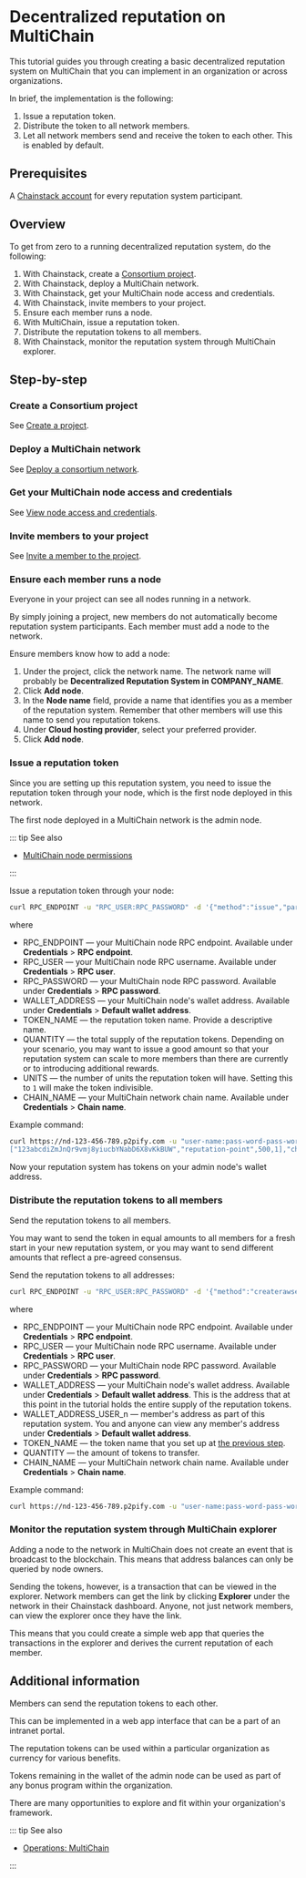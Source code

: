 # Decentralized reputation on MultiChain

This tutorial guides you through creating a basic decentralized reputation system on MultiChain that you can implement in an organization or across organizations.

In brief, the implementation is the following:

1. Issue a reputation token.
1. Distribute the token to all network members.
1. Let all network members send and receive the token to each other. This is enabled by default.

## Prerequisites

A [Chainstack account](https://console.chainstack.com/) for every reputation system participant.

## Overview

To get from zero to a running decentralized reputation system, do the following:

1. With Chainstack, create a [Consortium project](/glossary/consortium-project).
1. With Chainstack, deploy a MultiChain network.
1. With Chainstack, get your MultiChain node access and credentials.
1. With Chainstack, invite members to your project.
1. Ensure each member runs a node.
1. With MultiChain, issue a reputation token.
1. Distribute the reputation tokens to all members.
1. With Chainstack, monitor the reputation system through MultiChain explorer.

## Step-by-step

### Create a Consortium project

See [Create a project](/platform/create-a-project).

### Deploy a MultiChain network

See [Deploy a consortium network](/platform/deploy-a-consortium-network).

### Get your MultiChain node access and credentials

See [View node access and credentials](/platform/view-node-access-and-credentials).

### Invite members to your project

See [Invite a member to the project](/platform/invite-a-member-to-the-project).

### Ensure each member runs a node

Everyone in your project can see all nodes running in a network.

By simply joining a project, new members do not automatically become reputation system participants. Each member must add a node to the network.

Ensure members know how to add a node:

1. Under the project, click the network name. The network name will probably be **Decentralized Reputation System in COMPANY_NAME**.
1. Click **Add node**.
1. In the **Node name** field, provide a name that identifies you as a member of the reputation system. Remember that other members will use this name to send you reputation tokens.
1. Under **Cloud hosting provider**, select your preferred provider.
1. Click **Add node**.

### Issue a reputation token

Since you are setting up this reputation system, you need to issue the reputation token through your node, which is the first node deployed in this network.

The first node deployed in a MultiChain network is the admin node.

::: tip See also

* [MultiChain node permissions](/operations/multichain/node-permissions)

:::

Issue a reputation token through your node:

``` sh
curl RPC_ENDPOINT -u "RPC_USER:RPC_PASSWORD" -d '{"method":"issue","params":["WALLET_ADDRESS","TOKEN_NAME",QUANTITY,UNITS],"chain_name":"CHAIN_NAME"}'
```

where

* RPC_ENDPOINT — your MultiChain node RPC endpoint. Available under **Credentials** > **RPC endpoint**.
* RPC_USER — your MultiChain node RPC username. Available under **Credentials** > **RPC user**.
* RPC_PASSWORD — your MultiChain node RPC password. Available under **Credentials** > **RPC password**.
* WALLET_ADDRESS — your MultiChain node's wallet address. Available under **Credentials** > **Default wallet address**.
* TOKEN_NAME — the reputation token name. Provide a descriptive name.
* QUANTITY — the total supply of the reputation tokens. Depending on your scenario, you may want to issue a good amount so that your reputation system can scale to more members than there are currently or to introducing additional rewards.
* UNITS — the number of units the reputation token will have. Setting this to `1` will make the token indivisible.
* CHAIN_NAME — your MultiChain network chain name. Available under **Credentials** > **Chain name**.

Example command:

``` sh
curl https://nd-123-456-789.p2pify.com -u "user-name:pass-word-pass-word-pass-word" -d '{"method":"issue","params":
["123abcdiZmJnQr9vmj8yiucbYNabD6X8vKkBUW","reputation-point",500,1],"chain_name":"nw-123-456-7"}'
```

Now your reputation system has tokens on your admin node's wallet address.

### Distribute the reputation tokens to all members

Send the reputation tokens to all members.

You may want to send the token in equal amounts to all members for a fresh start in your new reputation system, or you may want to send different amounts that reflect a pre-agreed consensus.

Send the reputation tokens to all addresses:

``` sh
curl RPC_ENDPOINT -u "RPC_USER:RPC_PASSWORD" -d '{"method":"createrawsendfrom","params":["WALLET_ADDRESS",{"WALLET_ADDRESS_USER_n":{"TOKEN_NAME":QUANTITY},"WALLET_ADDRESS_USER_n":{"TOKEN_NAME":QUANTITY},"WALLET_ADDRESS_USER_n":{"TOKEN_NAME":QUANTITY}},[],"send"],"chain_name":"CHAIN_NAME"}'
```

where

* RPC_ENDPOINT — your MultiChain node RPC endpoint. Available under **Credentials** > **RPC endpoint**.
* RPC_USER — your MultiChain node RPC username. Available under **Credentials** > **RPC user**.
* RPC_PASSWORD — your MultiChain node RPC password. Available under **Credentials** > **RPC password**.
* WALLET_ADDRESS — your MultiChain node's wallet address. Available under **Credentials** > **Default wallet address**. This is the address that at this point in the tutorial holds the entire supply of the reputation tokens.
* WALLET_ADDRESS_USER_n — member's address as part of this reputation system. You and anyone can view any member's address under **Credentials** > **Default wallet address**.
* TOKEN_NAME — the token name that you set up at [the previous step](decentralized-reputation-on-multichain#issue-a-reputation-token).
* QUANTITY — the amount of tokens to transfer.
* CHAIN_NAME — your MultiChain network chain name. Available under **Credentials** > **Chain name**.

Example command:

``` sh
curl https://nd-123-456-789.p2pify.com -u "user-name:pass-word-pass-word-pass-word" -d '{"method":"createrawsendfrom","params":["123abcdiZmJnQr9vmj8yiucbYNabD6X8vKkBUW",{"1ABC2aBCXxXC1Q2zSinXSxbD7zLANs3jc8RPYn6":{"reputation-point":10},"1Ab2jTzTFw1aJvcYMD3GcNpZcziXBFdyUGsBvC":{"reputation-point":10},"1Ab2CSx43hHhBSrozJitfkXf3jefT5ZvG6EgvS":{"reputation-point":10}},[],"send"], "chain_name":"nw-123-456-7"}'
```

### Monitor the reputation system through MultiChain explorer

Adding a node to the network in MultiChain does not create an event that is broadcast to the blockchain. This means that address balances can only be queried by node owners.

Sending the tokens, however, is a transaction that can be viewed in the explorer. Network members can get the link by clicking **Explorer** under the network in their Chainstack dashboard. Anyone, not just network members, can view the explorer once they have the link.

This means that you could create a simple web app that queries the transactions in the explorer and derives the current reputation of each member.

## Additional information

Members can send the reputation tokens to each other.

This can be implemented in a web app interface that can be a part of an intranet portal.

The reputation tokens can be used within a particular organization as currency for various benefits.

Tokens remaining in the wallet of the admin node can be used as part of any bonus program within the organization.

There are many opportunities to explore and fit within your organization's framework.

::: tip See also

* [Operations: MultiChain](/operations/multichain/)

:::
